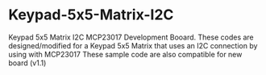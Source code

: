 # Keypad-5x5-Matrix-I2C
Keypad 5x5 Matrix I2C MCP23017 Development Booard.
These codes are designed/modified for a Keypad 5x5 Matrix 
that uses an I2C connection by using with MCP23017
These sample code are also compatible for new board (v1.1)
